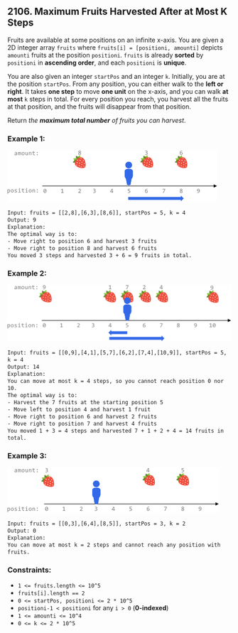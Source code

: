 ## 2106. Maximum Fruits Harvested After at Most K Steps

Fruits are available at some positions on an infinite x-axis. You are given a 2D integer array ```fruits``` where ```fruits[i] = [positioni, amounti]``` depicts ```amounti``` fruits at the position ```positioni```. ```fruits``` is already **sorted** by ```positioni``` in **ascending order**, and each ```positioni``` is **unique**.

You are also given an integer ```startPos``` and an integer ```k```. Initially, you are at the position ```startPos```. From any position, you can either walk to the **left or right**. It takes **one step** to move **one unit** on the x-axis, and you can walk **at most** ```k``` steps in total. For every position you reach, you harvest all the fruits at that position, and the fruits will disappear from that position.

Return *the **maximum total number** of fruits you can harvest*.

### Example 1:

![Example 1](images/example1.png)

```
Input: fruits = [[2,8],[6,3],[8,6]], startPos = 5, k = 4
Output: 9
Explanation:
The optimal way is to:
- Move right to position 6 and harvest 3 fruits
- Move right to position 8 and harvest 6 fruits
You moved 3 steps and harvested 3 + 6 = 9 fruits in total.
```
### Example 2:

![Example 2](images/example2.png)

```
Input: fruits = [[0,9],[4,1],[5,7],[6,2],[7,4],[10,9]], startPos = 5, k = 4
Output: 14
Explanation:
You can move at most k = 4 steps, so you cannot reach position 0 nor 10.
The optimal way is to:
- Harvest the 7 fruits at the starting position 5
- Move left to position 4 and harvest 1 fruit
- Move right to position 6 and harvest 2 fruits
- Move right to position 7 and harvest 4 fruits
You moved 1 + 3 = 4 steps and harvested 7 + 1 + 2 + 4 = 14 fruits in total.
```
### Example 3:

![Example 3](images/example3.png)

```
Input: fruits = [[0,3],[6,4],[8,5]], startPos = 3, k = 2
Output: 0
Explanation:
You can move at most k = 2 steps and cannot reach any position with fruits.
```

### Constraints:

* ```1 <= fruits.length <= 10^5```
* ```fruits[i].length == 2```
* ```0 <= startPos, positioni <= 2 * 10^5```
* ```positioni-1 < positioni``` for any ```i > 0``` (**0-indexed**)
* ```1 <= amounti <= 10^4```
* ```0 <= k <= 2 * 10^5```
